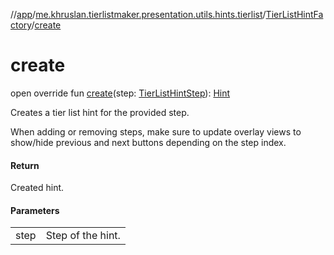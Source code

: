 //[app](../../../index.md)/[me.khruslan.tierlistmaker.presentation.utils.hints.tierlist](../index.md)/[TierListHintFactory](index.md)/[create](create.md)

# create

open override fun [create](create.md)(step: [TierListHintStep](../-tier-list-hint-step/index.md)): [Hint](../../me.khruslan.tierlistmaker.presentation.utils.hints.core/-hint/index.md)

Creates a tier list hint for the provided step.

When adding or removing steps, make sure to update overlay views to show/hide previous and next buttons depending on the step index.

#### Return

Created hint.

#### Parameters

| | |
|---|---|
| step | Step of the hint. |
